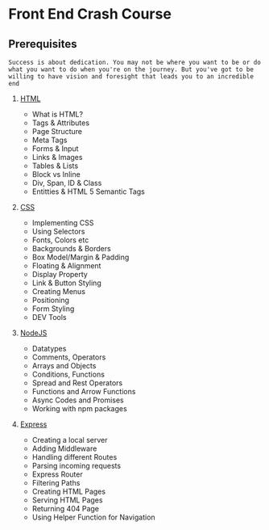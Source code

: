 # Front End Crash Course

## Prerequisites

    Success is about dedication. You may not be where you want to be or do what you want to do when you're on the journey. But you've got to be willing to have vision and foresight that leads you to an incredible end

1. [ HTML ](#html)

   - What is HTML?
   - Tags & Attributes
   - Page Structure
   - Meta Tags
   - Forms & Input
   - Links & Images
   - Tables & Lists
   - Block vs Inline
   - Div, Span, ID & Class
   - Entitties & HTML 5 Semantic Tags

2. [ CSS ](#css)

   - Implementing CSS
   - Using Selectors
   - Fonts, Colors etc
   - Backgrounds & Borders
   - Box Model/Margin & Padding
   - Floating & Alignment
   - Display Property
   - Link & Button Styling
   - Creating Menus
   - Positioning
   - Form Styling
   - DEV Tools

3. [ NodeJS ](#nodejs)

   - Datatypes
   - Comments, Operators
   - Arrays and Objects
   - Conditions, Functions
   - Spread and Rest Operators
   - Functions and Arrow Functions
   - Async Codes and Promises
   - Working with npm packages

4. [ Express ](#express)

   - Creating a local server
   - Adding Middleware
   - Handling different Routes
   - Parsing incoming requests
   - Express Router
   - Filtering Paths
   - Creating HTML Pages
   - Serving HTML Pages
   - Returning 404 Page
   - Using Helper Function for Navigation

<a name="html"></a>
<a name="css"></a>
<a name="nodejs"></a>
<a name="express"></a>

